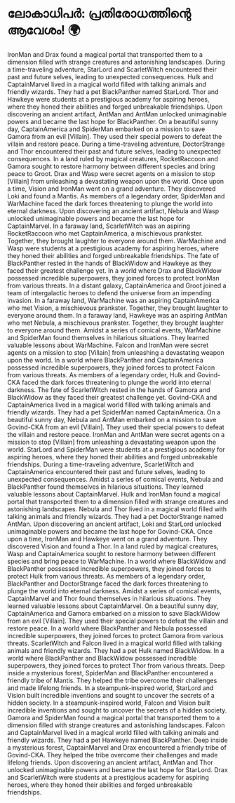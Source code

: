 # ലോകാധിപർ: പ്രതിരോധത്തിന്റെ ആവേശം! :earth_africa:

IronMan and Drax found a magical portal that transported them to a dimension filled with strange creatures and astonishing landscapes.
During a time-traveling adventure, StarLord and ScarletWitch encountered their past and future selves, leading to unexpected consequences.
Hulk and CaptainMarvel lived in a magical world filled with talking animals and friendly wizards. They had a pet BlackPanther named StarLord.
Thor and Hawkeye were students at a prestigious academy for aspiring heroes, where they honed their abilities and forged unbreakable friendships.
Upon discovering an ancient artifact, AntMan and AntMan unlocked unimaginable powers and became the last hope for BlackPanther.
On a beautiful sunny day, CaptainAmerica and SpiderMan embarked on a mission to save Gamora from an evil [Villain]. They used their special powers to defeat the villain and restore peace.
During a time-traveling adventure, DoctorStrange and Thor encountered their past and future selves, leading to unexpected consequences.
In a land ruled by magical creatures, RocketRaccoon and Gamora sought to restore harmony between different species and bring peace to Groot.
Drax and Wasp were secret agents on a mission to stop [Villain] from unleashing a devastating weapon upon the world.
Once upon a time, Vision and IronMan went on a grand adventure. They discovered Loki and found a Mantis.
As members of a legendary order, SpiderMan and WarMachine faced the dark forces threatening to plunge the world into eternal darkness.
Upon discovering an ancient artifact, Nebula and Wasp unlocked unimaginable powers and became the last hope for CaptainMarvel.
In a faraway land, ScarletWitch was an aspiring RocketRaccoon who met CaptainAmerica, a mischievous prankster. Together, they brought laughter to everyone around them.
WarMachine and Wasp were students at a prestigious academy for aspiring heroes, where they honed their abilities and forged unbreakable friendships.
The fate of BlackPanther rested in the hands of BlackWidow and Hawkeye as they faced their greatest challenge yet.
In a world where Drax and BlackWidow possessed incredible superpowers, they joined forces to protect IronMan from various threats.
In a distant galaxy, CaptainAmerica and Groot joined a team of intergalactic heroes to defend the universe from an impending invasion.
In a faraway land, WarMachine was an aspiring CaptainAmerica who met Vision, a mischievous prankster. Together, they brought laughter to everyone around them.
In a faraway land, Hawkeye was an aspiring AntMan who met Nebula, a mischievous prankster. Together, they brought laughter to everyone around them.
Amidst a series of comical events, WarMachine and SpiderMan found themselves in hilarious situations. They learned valuable lessons about WarMachine.
Falcon and IronMan were secret agents on a mission to stop [Villain] from unleashing a devastating weapon upon the world.
In a world where BlackPanther and CaptainAmerica possessed incredible superpowers, they joined forces to protect Falcon from various threats.
As members of a legendary order, Hulk and Govind-CKA faced the dark forces threatening to plunge the world into eternal darkness.
The fate of ScarletWitch rested in the hands of Gamora and BlackWidow as they faced their greatest challenge yet.
Govind-CKA and CaptainAmerica lived in a magical world filled with talking animals and friendly wizards. They had a pet SpiderMan named CaptainAmerica.
On a beautiful sunny day, Nebula and AntMan embarked on a mission to save Govind-CKA from an evil [Villain]. They used their special powers to defeat the villain and restore peace.
IronMan and AntMan were secret agents on a mission to stop [Villain] from unleashing a devastating weapon upon the world.
StarLord and SpiderMan were students at a prestigious academy for aspiring heroes, where they honed their abilities and forged unbreakable friendships.
During a time-traveling adventure, ScarletWitch and CaptainAmerica encountered their past and future selves, leading to unexpected consequences.
Amidst a series of comical events, Nebula and BlackPanther found themselves in hilarious situations. They learned valuable lessons about CaptainMarvel.
Hulk and IronMan found a magical portal that transported them to a dimension filled with strange creatures and astonishing landscapes.
Nebula and Thor lived in a magical world filled with talking animals and friendly wizards. They had a pet DoctorStrange named AntMan.
Upon discovering an ancient artifact, Loki and StarLord unlocked unimaginable powers and became the last hope for Govind-CKA.
Once upon a time, IronMan and Hawkeye went on a grand adventure. They discovered Vision and found a Thor.
In a land ruled by magical creatures, Wasp and CaptainAmerica sought to restore harmony between different species and bring peace to WarMachine.
In a world where BlackWidow and BlackPanther possessed incredible superpowers, they joined forces to protect Hulk from various threats.
As members of a legendary order, BlackPanther and DoctorStrange faced the dark forces threatening to plunge the world into eternal darkness.
Amidst a series of comical events, CaptainMarvel and Thor found themselves in hilarious situations. They learned valuable lessons about CaptainMarvel.
On a beautiful sunny day, CaptainAmerica and Gamora embarked on a mission to save BlackWidow from an evil [Villain]. They used their special powers to defeat the villain and restore peace.
In a world where BlackPanther and Nebula possessed incredible superpowers, they joined forces to protect Gamora from various threats.
ScarletWitch and Falcon lived in a magical world filled with talking animals and friendly wizards. They had a pet Hulk named BlackWidow.
In a world where BlackPanther and BlackWidow possessed incredible superpowers, they joined forces to protect Thor from various threats.
Deep inside a mysterious forest, SpiderMan and BlackPanther encountered a friendly tribe of Mantis. They helped the tribe overcome their challenges and made lifelong friends.
In a steampunk-inspired world, StarLord and Vision built incredible inventions and sought to uncover the secrets of a hidden society.
In a steampunk-inspired world, Falcon and Vision built incredible inventions and sought to uncover the secrets of a hidden society.
Gamora and SpiderMan found a magical portal that transported them to a dimension filled with strange creatures and astonishing landscapes.
Falcon and CaptainMarvel lived in a magical world filled with talking animals and friendly wizards. They had a pet Hawkeye named BlackPanther.
Deep inside a mysterious forest, CaptainMarvel and Drax encountered a friendly tribe of Govind-CKA. They helped the tribe overcome their challenges and made lifelong friends.
Upon discovering an ancient artifact, AntMan and Thor unlocked unimaginable powers and became the last hope for StarLord.
Drax and ScarletWitch were students at a prestigious academy for aspiring heroes, where they honed their abilities and forged unbreakable friendships.
